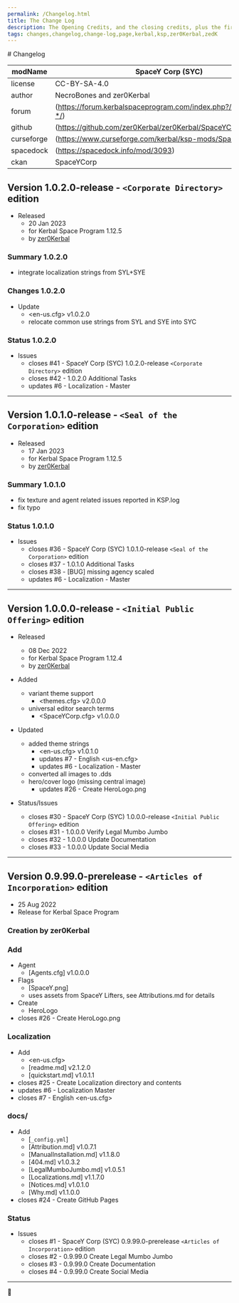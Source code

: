 ```yaml
---
permalink: /Changelog.html
title: The Change Log
description: The Opening Credits, and the closing credits, plus the first of two (or is three) end credit scenes
tags: changes,changelog,change-log,page,kerbal,ksp,zer0Kerbal,zedK
---
```

<!-- 
hdr-changelog.md v1.0.0.0
SpaceY Corp (SYC)
created: 13 May 2022
updated:
CC BY-ND 4.0 by zer0Kerbal
--># Changelog  
  
| modName    | SpaceY Corp (SYC)                                                 |
| ---------- | ----------------------------------------------------------------- |
| license    | CC-BY-SA-4.0                                                      |
| author     | NecroBones and zer0Kerbal                                         |
| forum      | (https://forum.kerbalspaceprogram.com/index.php?/topic/209511-*/) |
| github     | (https://github.com/zer0Kerbal/zer0Kerbal/SpaceYCorp)             |
| curseforge | (https://www.curseforge.com/kerbal/ksp-mods/SpaceYCorp)           |
| spacedock  | (https://spacedock.info/mod/3093)                                 |
| ckan       | SpaceYCorp                                                        |

## Version 1.0.2.0-release - `<Corporate Directory>` edition

* Released
  * 20 Jan 2023
  * for Kerbal Space Program 1.12.5
  * by [zer0Kerbal](https://github.com/zer0Kerbal)

### Summary 1.0.2.0

* integrate localization strings from SYL+SYE

### Changes 1.0.2.0

* Update
  * <en-us.cfg> v1.0.2.0
  * relocate common use strings from SYL and SYE into SYC

### Status 1.0.2.0

* Issues
  * closes #41 - SpaceY Corp (SYC) 1.0.2.0-release `<Corporate Directory>` edition
  * closes #42 - 1.0.2.0 Additional Tasks
  * updates #6 - Localization - Master

---

## Version 1.0.1.0-release - `<Seal of the Corporation>` edition

* Released
  * 17 Jan 2023
  * for Kerbal Space Program 1.12.5
  * by [zer0Kerbal](https://github.com/zer0Kerbal)

### Summary 1.0.1.0

* fix texture and agent related issues reported in KSP.log
* fix typo

### Status 1.0.1.0

* Issues
  * closes #36 - SpaceY Corp (SYC) 1.0.1.0-release `<Seal of the Corporation>` edition
  * closes #37 - 1.0.1.0 Additional Tasks
  * closes #38 - [BUG] missing agency scaled
  * updates #6 - Localization - Master

---

## Version 1.0.0.0-release - `<Initial Public Offering>` edition

* Released
  * 08 Dec 2022
  * for Kerbal Space Program 1.12.4
  * by [zer0Kerbal](https://github.com/zer0Kerbal)

* Added
  * variant theme support
    * <themes.cfg> v2.0.0.0
  * universal editor search terms
    * <SpaceYCorp.cfg> v1.0.0.0
* Updated
  * added theme strings
    * <en-us.cfg> v1.0.1.0
    * updates #7 - English <us-en.cfg>
    * updates #6 - Localization - Master
  * converted all images to .dds
  * hero/cover logo (missing central image)
    * updates #26 - Create HeroLogo.png
* Status/Issues
  * closes #30 - SpaceY Corp (SYC) 1.0.0.0-release `<Initial Public Offering>` edition
  * closes #31 - 1.0.0.0 Verify Legal Mumbo Jumbo
  * closes #32 - 1.0.0.0 Update Documentation
  * closes #33 - 1.0.0.0 Update Social Media

---

## Version 0.9.99.0-prerelease - `<Articles of Incorporation>` edition

* 25 Aug 2022
* Release for Kerbal Space Program

### Creation by zer0Kerbal

### Add

* Agent
  * [Agents.cfg] v1.0.0.0
* Flags
  * [SpaceY.png]
  * uses assets from SpaceY Lifters, see Attributions.md for details
* Create
  * HeroLogo
* closes #26 - Create HeroLogo.png

### Localization

* Add
  * <en-us.cfg>
  * [readme.md] v2.1.2.0
  * [quickstart.md] v1.0.1.1
* closes #25 - Create Localization directory and contents
* updates #6 - Localization Master
* closes #7 - English <en-us.cfg>

### docs/

* Add
  * [`_config.yml`]
  * [Attribution.md] v1.0.7.1
  * [ManualInstallation.md] v1.1.8.0
  * [404.md] v1.0.3.2
  * [LegalMumboJumbo.md] v1.0.5.1
  * [Localizations.md] v1.1.7.0
  * [Notices.md] v1.0.1.0
  * [Why.md] v1.1.0.0
* closes #24 - Create GitHub Pages

### Status

* Issues
  * closes #1 - SpaceY Corp (SYC) 0.9.99.0-prerelease `<Articles of Incorporation>` edition
  * closes #2 - 0.9.99.0 Create Legal Mumbo Jumbo
  * closes #3 - 0.9.99.0 Create Documentation
  * closes #4 - 0.9.99.0 Create Social Media

---
